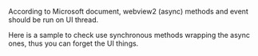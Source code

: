 According to Microsoft document, webview2 (async) methods and event should be run on UI thread.

Here is a sample to check use synchronous methods wrapping the async ones, thus you can forget the UI things.
